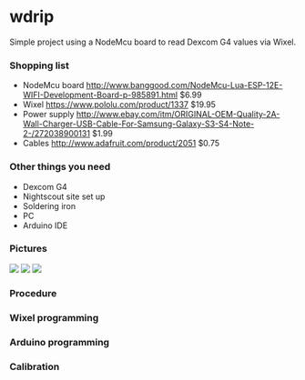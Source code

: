# wdrip

Simple project using a NodeMcu board to read Dexcom G4 values via Wixel.

### Shopping list

- NodeMcu board http://www.banggood.com/NodeMcu-Lua-ESP-12E-WIFI-Development-Board-p-985891.html $6.99
- Wixel https://www.pololu.com/product/1337 $19.95
- Power supply http://www.ebay.com/itm/ORIGINAL-OEM-Quality-2A-Wall-Charger-USB-Cable-For-Samsung-Galaxy-S3-S4-Note-2-/272038900131 $1.99
- Cables http://www.adafruit.com/product/2051 $0.75

### Other things you need

- Dexcom G4
- Nightscout site set up
- Soldering iron
- PC
- Arduino IDE

### Pictures

![](https://raw.githubusercontent.com/skjelland/wdrip/master/img/nodemcu%2Bwixel.png)
![](https://raw.githubusercontent.com/skjelland/wdrip/master/img/IMAG2965.jpg)
![](https://raw.githubusercontent.com/skjelland/wdrip/master/img/IMAG2966.jpg)

### Procedure

### Wixel programming

### Arduino programming

### Calibration

